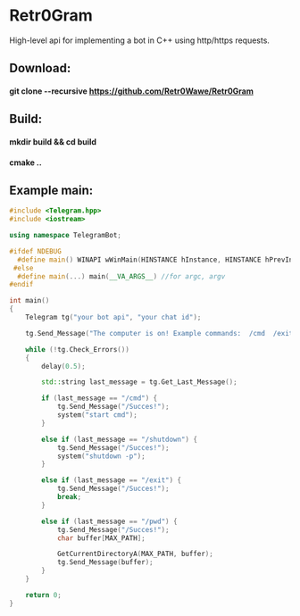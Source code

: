 # Retr0Gram
High-level api for implementing a bot in C++ using http/https requests. 
## Download:
#### git clone --recursive https://github.com/Retr0Wawe/Retr0Gram
## Build:
#### mkdir build && cd build
#### cmake ..
## Example main:
```cpp
#include <Telegram.hpp>
#include <iostream> 

using namespace TelegramBot;

#ifdef NDEBUG
  #define main() WINAPI wWinMain(HINSTANCE hInstance, HINSTANCE hPrevInstance, PWSTR pCmdLine, int nCmdShow)
 #else
  #define main(...) main(__VA_ARGS__) //for argc, argv
#endif

int main()
{
	Telegram tg("your bot api", "your chat id");

	tg.Send_Message("The computer is on! Example commands:  /cmd  /exit  /shutdown  /pwd");	//start message

	while (!tg.Check_Errors())
	{
		delay(0.5);

		std::string last_message = tg.Get_Last_Message();

		if (last_message == "/cmd") {
			tg.Send_Message("/Succes!");
			system("start cmd");
		}

		else if (last_message == "/shutdown") {
			tg.Send_Message("/Succes!");
			system("shutdown -p");
		}

		else if (last_message == "/exit") {
			tg.Send_Message("/Succes!");
			break;
		}

		else if (last_message == "/pwd") {
			tg.Send_Message("/Succes!");
			char buffer[MAX_PATH];

			GetCurrentDirectoryA(MAX_PATH, buffer);
			tg.Send_Message(buffer);
		}
	}

	return 0;
}
```
